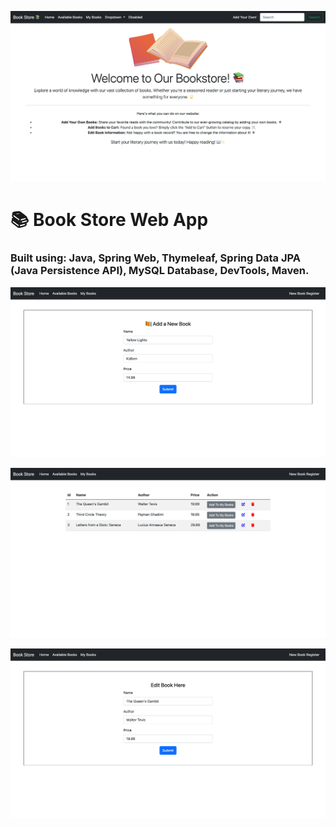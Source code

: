 ![Image1](screenshots/home-screen-page.png)

# 📚 Book Store Web App 

### Built using: Java, Spring Web, Thymeleaf, Spring Data JPA (Java Persistence API), MySQL Database, DevTools, Maven.


![Image1](screenshots/new-book-page.png)

![Image1](screenshots/available-books-page.png)

![Image1](screenshots/edit-books-page.png)

